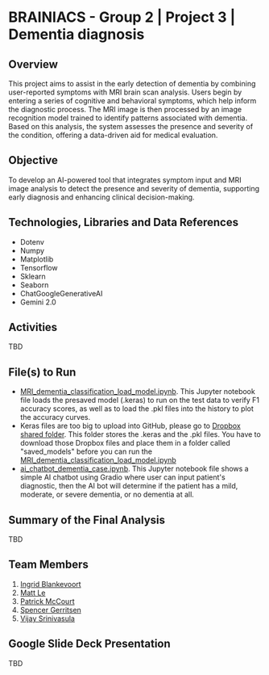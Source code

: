 # BRAINIACS - Group 2 | Project 3 | Dementia diagnosis 

## Overview
This project aims to assist in the early detection of dementia by combining user-reported symptoms with MRI brain scan analysis. Users begin by entering a series of cognitive and behavioral symptoms, which help inform the diagnostic process. The MRI image is then processed by an image recognition model trained to identify patterns associated with dementia. Based on this analysis, the system assesses the presence and severity of the condition, offering a data-driven aid for medical evaluation. 


## Objective
To develop an AI-powered tool that integrates symptom input and MRI image analysis to detect the presence and severity of dementia, supporting early diagnosis and enhancing clinical decision-making.


## Technologies, Libraries and Data References
* Dotenv
* Numpy
* Matplotlib
* Tensorflow
* Sklearn
* Seaborn
* ChatGoogleGenerativeAI
* Gemini 2.0


## Activities
TBD


## File(s) to Run
* [MRI_dementia_classification_load_model.ipynb](https://github.com/AIBC2024/Group2_Project3_AI_Chatbot/blob/main/MRI_dementia_classification_load_model.ipynb). This Jupyter notebook file loads the presaved model (.keras) to run on the test data to verify F1 accuracy scores, as well as to load the .pkl files into the history to plot the accuracy curves.
* Keras files are too big to upload into GitHub, please go to [Dropbox shared folder](https://www.dropbox.com/scl/fo/mmtv94e8t4u9x7vgvqwvw/AEigp2bJ9nK4hC_juE2aVkY?rlkey=5s76fv2w7303kxymyccdinx0h&dl=0). This folder stores the .keras and the .pkl files. You have to download those Dropbox files and place them in a folder called "saved_models" before you can run the [MRI_dementia_classification_load_model.ipynb](https://github.com/AIBC2024/Group2_Project3_AI_Chatbot/blob/main/MRI_dementia_classification_load_model.ipynb)
* [ai_chatbot_dementia_case.ipynb](https://github.com/AIBC2024/Group2_Project3_AI_Chatbot/blob/main/ai_chatbot_dementia_case.ipynb). This Jupyter notebook file shows a simple AI chatbot using Gradio where user can input patient's diagnostic, then the AI bot will determine if the patient has a mild, moderate, or severe dementia, or no dementia at all.




## Summary of the Final Analysis
TBD


## Team Members
1. [Ingrid Blankevoort](https://github.com/AIBC2024)
2. [Matt Le](https://github.com/mattledevs)
3. [Patrick McCourt](https://github.com/patrickjm7)
4. [Spencer Gerritsen](https://github.com/sppencerr)
5. [Vijay Srinivasula](https://github.com/vijaysrini-1982)


## Google Slide Deck Presentation
TBD

